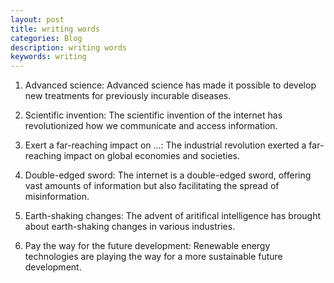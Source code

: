 ```yaml
---
layout: post
title: writing words
categories: Blog
description: writing words
keywords: writing
---
```


1. Advanced science: 
Advanced science has made it possible to develop new treatments for previously incurable diseases.

2. Scientific invention: 
The scientific invention of the internet has revolutionized how we communicate and access information.

3. Exert a far-reaching impact on ...: 
The industrial revolution exerted a far-reaching impact on global economies and societies.

4. Double-edged sword: 
The internet is a double-edged sword, offering vast amounts of information but also facilitating the spread of misinformation.

5. Earth-shaking changes: 
The advent of aritifical intelligence has brought about earth-shaking changes in various industries.

6. Pay the way for the future development: 
Renewable energy technologies are playing the way for a more sustainable future development.
